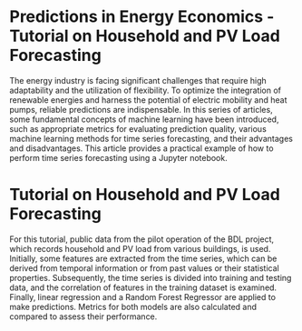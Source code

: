 # Predictions in Energy Economics - Tutorial on Household and PV Load Forecasting
The energy industry is facing significant challenges that require high adaptability and the utilization of flexibility. To optimize the integration of renewable energies and harness the potential of electric mobility and heat pumps, reliable predictions are indispensable. In this series of articles, some fundamental concepts of machine learning have been introduced, such as appropriate metrics for evaluating prediction quality, various machine learning methods for time series forecasting, and their advantages and disadvantages. This article provides a practical example of how to perform time series forecasting using a Jupyter notebook.

# Tutorial on Household and PV Load Forecasting

For this tutorial, public data from the pilot operation of the BDL project, which records household and PV load from various buildings, is used. Initially, some features are extracted from the time series, which can be derived from temporal information or from past values or their statistical properties. Subsequently, the time series is divided into training and testing data, and the correlation of features in the training dataset is examined. Finally, linear regression and a Random Forest Regressor are applied to make predictions. Metrics for both models are also calculated and compared to assess their performance.

